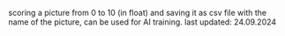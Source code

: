 scoring a picture from 0 to 10 (in float) and saving it as csv file with the name of the picture, can be used for AI training.
last updated: 24.09.2024
